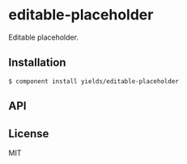 
# editable-placeholder

  Editable placeholder.

## Installation

    $ component install yields/editable-placeholder

## API

   

## License

  MIT
